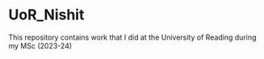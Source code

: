 # UoR_Nishit
This repository contains work that I did at the University of Reading during my MSc (2023-24)
